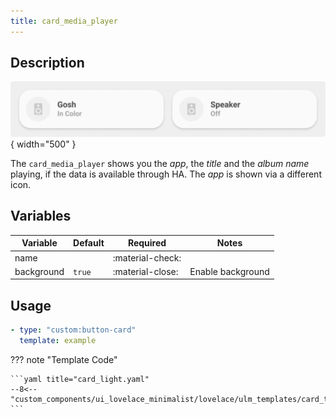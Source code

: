 ```yaml
---
title: card_media_player
---
```

<!-- markdownlint-disable MD046 -->

## Description

![example-image](../../assets/img/ulm_cards/card_media_player.png){ width="500" }

The `card_media_player` shows you the *app*, the *title* and the *album name* playing, if the data is available through HA. The *app* is shown via a different icon.

## Variables

| Variable | Default | Required         | Notes             |
|----------|---------|------------------|-------------------|
| name     |         | :material-check: |                   |
|background| `true`  | :material-close: | Enable background |

## Usage

```yaml
- type: "custom:button-card"
  template: example
```

??? note "Template Code"

    ```yaml title="card_light.yaml"
    --8<-- "custom_components/ui_lovelace_minimalist/lovelace/ulm_templates/card_templates/cards/card_media_player.yaml"
    ```
